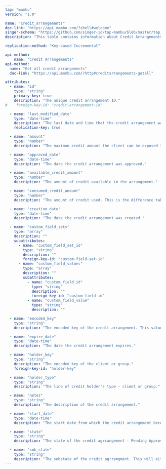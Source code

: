 ```yaml
---
tap: "mambu"
version: "1.0"

name: "credit_arrangements"
doc-link: "https://api.mambu.com/?shell#welcome"
singer-schema: "https://github.com/singer-io/tap-mambu/blob/master/tap_mambu/schemas/credit_arrangements.json"
description: "This table contains information about Credit Arrangements."

replication-method: "Key-based Incremental"

api-method:
    name: "Credit Arrangements"
api-method:
  name: "Get all credit arrangements"
  doc-link: "https://api.mambu.com/?http#creditarrangements-getall"

attributes:
  - name: "id"
    type: "string"
    primary-key: true
    description: "The unique credit arrangement ID."
#    foreign-key-id: "credit-arrangement-id"

  - name: "last_modified_date"
    type: "date-time"
    description: "The last date and time that the credit arrangement was modified."
    replication-key: true

  - name: "amount"
    type: "number"
    description: "The maximum credit amount the client can be exposed to."

  - name: "approved_date"
    type: "date-time"
    description: "The date the credit arrangement was approved."

  - name: "available_credit_amount"
    type: "number"
    description: "The amount of credit available in the arrangement."

  - name: "consumed_credit_amount"
    type: "number"
    description: "The amount of credit used. This is the difference taken from the amount and availible credit amount."

  - name: "creation_date"
    type: "date-time"
    description: "The date the credit arrangement was created."

  - name: "custom_field_sets"
    type: "array"
    description: ""
    subattributes:
      - name: "custom_field_set_id"
        type: "string"
        description: ""
        foreign-key-id: "custom-field-set-id"
      - name: "custom_field_values"
        type: "array"
        description: ""
        subattributes:
          - name: "custom_field_id"
            type: "string"
            description: ""
            foreign-key-id: "custom-field-id"
          - name: "custom_field_value"
            type: "string"
            description: ""

  - name: "encoded_key"
    type: "string"
    description: "The encoded key of the credit arrangement. This value is auto-generated and unique."

  - name: "expire_date"
    type: "date-time"
    description: "The date the credit arrangement expires."

  - name: "holder_key"
    type: "string"
    description: "The encoded key of the client or group."
    foreign-key-id: "holder-key"

  - name: "holder_type"
    type: "string"
    description: "The line of credit holder's type - client or group."

  - name: "notes"
    type: "string"
    description: "The description of the credit arrangement."

  - name: "start_date"
    type: "date-time"
    description: "The start date from which the credit arrangement becomes active."

  - name: "state"
    type: "string"
    description: "The state of the credit agrrangement - Pending Approval, Approved, Active or Closed."

  - name: "sub_state"
    type: "string"
    description: "The substate of the credit agrrangment. This will either be Withdrawn or Rejected when the state of the arrangement is Closed."
---
```

